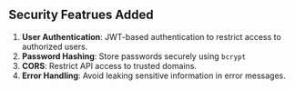 ## Security Featrues Added

1. **User Authentication**: JWT-based authentication to restrict access to authorized users.
2. **Password Hashing**: Store passwords securely using `bcrypt`
3. **CORS**: Restrict API access to trusted domains.
4. **Error Handling**: Avoid leaking sensitive information in error messages.

